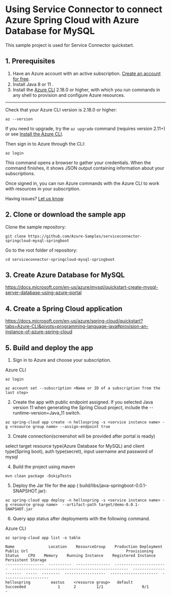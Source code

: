 # Using Service Connector to connect Azure Spring Cloud with Azure Database for MySQL

This sample project is used for Service Connector quickstart.



## 1. Prerequisites

1. Have an Azure account with an active subscription. [Create an account for free](https://azure.microsoft.com/free/?ref=microsoft.com&utm_source=microsoft.com&utm_medium=docs&utm_campaign=visualstudio).
2. Install Java 8 or 11 </a>.
3. Install the <a href="/cli/azure/install-azure-cli" target="_blank">Azure CLI</a> 2.18.0 or higher, with which you run commands in any shell to provision and configure Azure resources.

---

Check that your Azure CLI version is 2.18.0 or higher:

```azurecli
az --version
```

If you need to upgrade, try the `az upgrade` command (requires version 2.11+) or see <a href="/cli/azure/install-azure-cli" target="_blank">Install the Azure CLI</a>.

Then sign in to Azure through the CLI:

```azurecli
az login
```

This command opens a browser to gather your credentials. When the command finishes, it shows JSON output containing information about your subscriptions.

Once signed in, you can run Azure commands with the Azure CLI to work with resources in your subscription.

Having issues? [Let us know](https://aka.ms/DjangoCLITutorialHelp).

## 2. Clone or download the sample app


Clone the sample repository:

```terminal
git clone https://github.com/Azure-Samples/serviceconnector-springcloud-mysql-springboot
```

Go to the root folder of repository:

```terminal
cd serviceconnector-springcloud-mysql-springboot
```

## 3. Create Azure Database for MySQL

https://docs.microsoft.com/en-us/azure/mysql/quickstart-create-mysql-server-database-using-azure-portal

## 4. Create a Spring Cloud application

https://docs.microsoft.com/en-us/azure/spring-cloud/quickstart?tabs=Azure-CLI&pivots=programming-language-java#provision-an-instance-of-azure-spring-cloud

## 5. Build and deploy the app

1. Sign in to Azure and choose your subscription.

Azure CLI

```
az login

az account set --subscription <Name or ID of a subscription from the last step>
```

2. Create the app with public endpoint assigned. If you selected Java version 11 when generating the Spring Cloud project, include the --runtime-version=Java_11 switch.

```
az spring-cloud app create -n hellospring -s <service instance name> -g <resource group name> --assign-endpoint true
```


3. Create connection(screenshot will be provided after portal is ready)

select target resource type(Azure Database for MySQL) and client type(Spring boot), auth type(secret), input username and password of mysql

4. Build the project using maven

```
mvn clean package -DskipTests 
```

5. Deploy the Jar file for the app ( build/libs/java-springboot-0.0.1-SNAPSHOT.jar):

```
az spring-cloud app deploy -n hellospring -s <service instance name> -g <resource group name>  --artifact-path target/demo-0.0.1-SNAPSHOT.jar
```

6. Query app status after deployments with the following command.

Azure CLI

```terminal
az spring-cloud app list -o table
```

```az-cli
Name               Location    ResourceGroup    Production Deployment    Public Url                                           Provisioning Status    CPU    Memory    Running Instance    Registered Instance    Persistent Storage
-----------------  ----------  ---------------  -----------------------  ---------------------------------------------------  ---------------------  -----  --------  ------------------  ---------------------  --------------------
hellospring         eastus    <resource group>   default                                                                       Succeeded              1      2         1/1                 0/1                    -
```